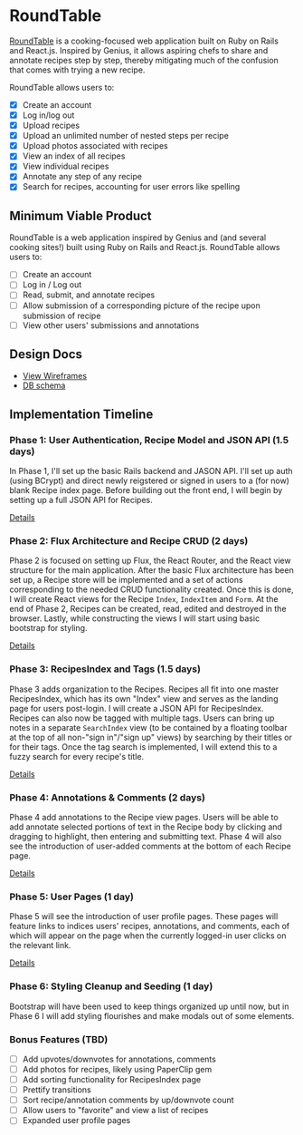 # RoundTable

[RoundTable](https://roundtable-app.herokuapp.com/) is a cooking-focused web application built on Ruby on Rails and React.js. Inspired by Genius, it allows aspiring chefs to share and annotate recipes step by step, thereby mitigating much of the confusion that comes with trying a new recipe.

RoundTable allows users to:

- [x] Create an account
- [x] Log in/log out
- [x] Upload recipes
- [x] Upload an unlimited number of nested steps per recipe
- [x] Upload photos associated with recipes
- [x] View an index of all recipes
- [x] View individual recipes
- [x] Annotate any step of any recipe
- [x] Search for recipes, accounting for user errors like spelling

## Minimum Viable Product

RoundTable is a web application inspired by Genius and (and several cooking sites!) built using Ruby on Rails and React.js. RoundTable allows users to:

<!-- This is a Markdown checklist. Use it to keep track of your progress! -->

- [ ] Create an account
- [ ] Log in / Log out
- [ ] Read, submit, and annotate recipes
- [ ] Allow submission of a corresponding picture of the recipe upon submission of recipe
- [ ] View other users' submissions and annotations

## Design Docs
* [View Wireframes][view]
* [DB schema][schema]

[view]: ./docs/views.md
[schema]: ./docs/schema.md

## Implementation Timeline

### Phase 1: User Authentication, Recipe Model and JSON API (1.5 days)

In Phase 1, I'll set up the basic Rails backend and JASON API. I'll set up auth (using BCrypt) and direct newly reigstered or signed in users to a (for now) blank Recipe index page. Before building out the front end, I will begin by setting up a full JSON API for Recipes.

[Details][phase-one]

### Phase 2: Flux Architecture and Recipe CRUD (2 days)

Phase 2 is focused on setting up Flux, the React Router, and the React view structure for the main application. After the basic Flux architecture has been set up, a Recipe store will be implemented and a set of actions corresponding to the needed CRUD functionality created.
Once this is done, I will create React views for the Recipe `Index`, `IndexItem` and `Form`. At the end of Phase 2, Recipes can be created, read, edited and destroyed in the browser.
Lastly, while constructing the views I will start using basic bootstrap for styling.

[Details][phase-two]

### Phase 3: RecipesIndex and Tags (1.5 days)

Phase 3 adds organization to the Recipes. Recipes all fit into one master RecipesIndex, which has its own "Index" view and serves as the landing page for users post-login. I will create a JSON API for RecipesIndex.
Recipes can also now be tagged with multiple tags. Users can bring up notes in a separate `SearchIndex` view (to be contained by a floating toolbar at the top of all non-"sign in"/"sign up" views) by searching by their titles or for their tags. Once the tag search is implemented, I will extend this to a fuzzy search for every recipe's title.

[Details][phase-three]

### Phase 4: Annotations & Comments (2 days)

Phase 4 add annotations to the Recipe view pages. Users will be able to add annotate selected portions of text in the Recipe body by clicking and dragging to highlight, then entering and submitting text.
Phase 4 will also see the introduction of user-added comments at the bottom of each Recipe page.

[Details][phase-four]

### Phase 5: User Pages (1 day)

Phase 5 will see the introduction of user profile pages. These pages will feature links to indices users' recipes, annotations, and comments, each of which will appear on the page when the currently logged-in user clicks on the relevant link.

[Details][phase-five]

### Phase 6: Styling Cleanup and Seeding (1 day)

Bootstrap will have been used to keep things organized up until now, but in
Phase 6 I will add styling flourishes and make modals out of some elements.

### Bonus Features (TBD)
- [ ] Add upvotes/downvotes for annotations, comments
- [ ] Add photos for recipes, likely using PaperClip gem
- [ ] Add sorting functionality for RecipesIndex page
- [ ] Prettify transitions
- [ ] Sort recipe/annotation comments by up/downvote count
- [ ] Allow users to "favorite" and view a list of recipes
- [ ] Expanded user profile pages

[phase-one]: ./docs/phases/phase1.md
[phase-two]: ./docs/phases/phase2.md
[phase-three]: ./docs/phases/phase3.md
[phase-four]: ./docs/phases/phase4.md
[phase-five]: ./docs/phases/phase5.md
